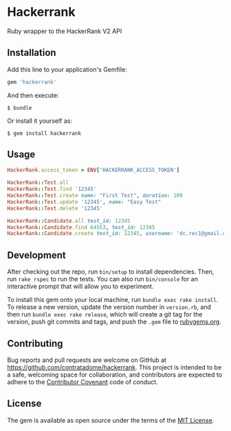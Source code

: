 # Hackerrank

Ruby wrapper to the HackerRank V2 API

## Installation

Add this line to your application's Gemfile:

```ruby
gem 'hackerrank'
```

And then execute:

    $ bundle

Or install it yourself as:

    $ gem install hackerrank

## Usage

```ruby
HackerRank.access_token = ENV['HACKERRANK_ACCESS_TOKEN']

HackerRank::Test.all
HackerRank::Test.find '12345'
HackerRank::Test.create name: "First Test", duration: 100
HackerRank::Test.update '12345', name: "Easy Test"
HackerRank::Test.delete '12345'

HackerRank::Candidate.all test_id: 12345
HackerRank::Candidate.find 64553, test_id: 12345
HackerRank::Candidate.create test_id: 12345, username: 'dc.rec1@gmail.com'
```

## Development

After checking out the repo, run `bin/setup` to install dependencies. Then, run `rake rspec` to run the tests. You can also run `bin/console` for an interactive prompt that will allow you to experiment.

To install this gem onto your local machine, run `bundle exec rake install`. To release a new version, update the version number in `version.rb`, and then run `bundle exec rake release`, which will create a git tag for the version, push git commits and tags, and push the `.gem` file to [rubygems.org](https://rubygems.org).

## Contributing

Bug reports and pull requests are welcome on GitHub at https://github.com/contratadome/hackerrank. This project is intended to be a safe, welcoming space for collaboration, and contributors are expected to adhere to the [Contributor Covenant](contributor-covenant.org) code of conduct.


## License

The gem is available as open source under the terms of the [MIT License](http://opensource.org/licenses/MIT).

